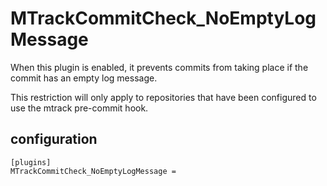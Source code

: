 # MTrackCommitCheck_NoEmptyLogMessage

When this plugin is enabled, it prevents commits from taking place if the
commit has an empty log message.

This restriction will only apply to repositories that have been configured to
use the mtrack pre-commit hook.

## configuration

```
[plugins]
MTrackCommitCheck_NoEmptyLogMessage =
```

